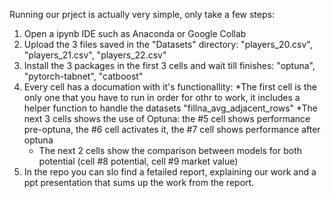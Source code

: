 Running our prject is actually very simple, only take a few steps:
1) Open a ipynb IDE such as Anaconda or Google Collab
2) Upload the 3 files saved in the "Datasets" directory: "players_20.csv", "players_21.csv", "players_22.csv"
3) Install the 3 packages in the first 3 cells and wait till finishes: "optuna", "pytorch-tabnet", "catboost"
4) Every cell has a documation with it's functionallity:
   *The first cell is the only one that you have to run in order for othr to work, it includes a helper function to handle the datasets "fillna_avg_adjacent_rows"
   *The next 3 cells shows the use of Optuna: the #5 cell shows performance pre-optuna, the #6 cell activates it, the #7 cell shows performance after optuna
   * The next 2 cells show the comparison between models for both potential (cell #8 potential,  cell #9 market value)
5) In the repo you can slo find a fetailed report, explaining our work and a ppt presentation that sums up the work from the report.
